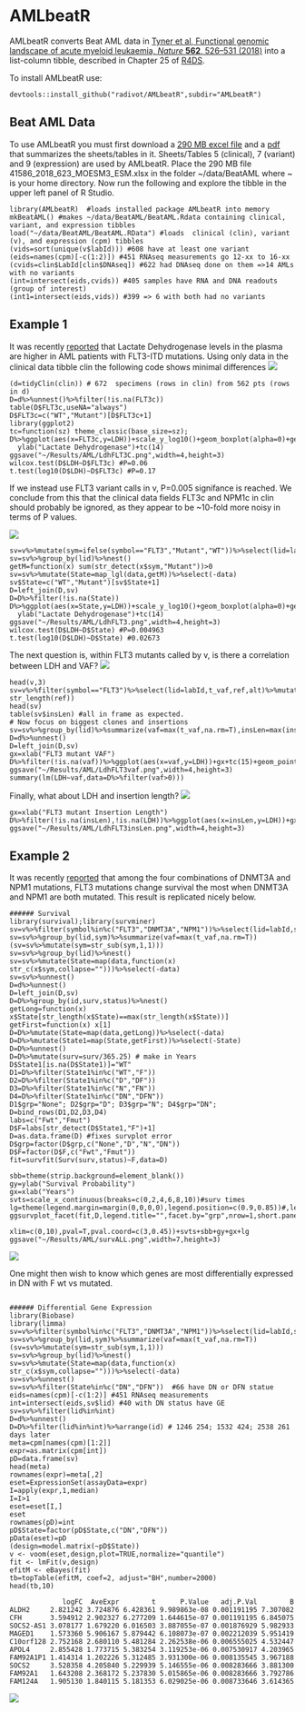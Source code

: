 # AMLbeatR
AMLbeatR converts Beat AML data in 
[Tyner et al, Functional genomic landscape of acute myeloid leukaemia,
*Nature* **562**, 526–531 (2018)](https://www.nature.com/articles/s41586-018-0623-z) into a list-column tibble,
described in Chapter 25 of [R4DS](https://r4ds.had.co.nz/).  

To install AMLbeatR use:  
```
devtools::install_github("radivot/AMLbeatR",subdir="AMLbeatR")
```

## Beat AML Data
To use AMLbeatR you must first download a [290 MB excel file](https://static-content.springer.com/esm/art%3A10.1038%2Fs41586-018-0623-z/MediaObjects/41586_2018_623_MOESM3_ESM.xlsx) and a [pdf](https://static-content.springer.com/esm/art%3A10.1038%2Fs41586-018-0623-z/MediaObjects/41586_2018_623_MOESM1_ESM.pdf) that summarizes the sheets/tables in it. Sheets/Tables 5 (clinical), 7 (variant) and 9 (expression) are used by AMLbeatR. Place the 290 MB file 41586_2018_623_MOESM3_ESM.xlsx in the folder ~/data/BeatAML where ~ is your home directory. Now run the following  and explore the tibble in the upper left panel of R Studio.

```
library(AMLbeatR)  #loads installed package AMLbeatR into memory 
mkBeatAML() #makes ~/data/BeatAML/BeatAML.Rdata containing clinical, variant, and expression tibbles
load("~/data/BeatAML/BeatAML.RData") #loads  clinical (clin), variant (v), and expression (cpm) tibbles  
(vids=sort(unique(v$labId))) #608 have at least one variant
(eids=names(cpm)[-c(1:2)]) #451 RNAseq measurements go 12-xx to 16-xx
(cvids=clin$LabId[clin$DNAseq]) #622 had DNAseq done on them =>14 AMLs with no variants
(int=intersect(eids,cvids)) #405 samples have RNA and DNA readouts (group of interest)
(int1=intersect(eids,vids)) #399 => 6 with both had no variants 
``` 

## Example 1
It was recently [reported](https://www.ncbi.nlm.nih.gov/pubmed/29665898) 
that Lactate Dehydrogenase levels in the plasma are higher in AML patients with FLT3-ITD mutations. Using only data 
in the clinical data tibble clin the following code shows minimal differences
![](docs/LdhFLT3C.png)

```
(d=tidyClin(clin)) # 672  specimens (rows in clin) from 562 pts (rows in d)
D=d%>%unnest()%>%filter(!is.na(FLT3c))
table(D$FLT3c,useNA="always")
D$FLT3c=c("WT","Mutant")[D$FLT3c+1]
library(ggplot2)
tc=function(sz) theme_classic(base_size=sz);
D%>%ggplot(aes(x=FLT3c,y=LDH))+scale_y_log10()+geom_boxplot(alpha=0)+geom_jitter(width=.15)+
  ylab("Lactate Dehydrogenase")+tc(14)
ggsave("~/Results/AML/LdhFLT3C.png",width=4,height=3)
wilcox.test(D$LDH~D$FLT3c) #P=0.06
t.test(log10(D$LDH)~D$FLT3c) #P=0.17
``` 

If we instead use FLT3 variant calls in v, P=0.005 signifance is reached. We conclude from this that the clinical data fields
FLT3c and NPM1c in clin should probably be ignored, as they appear to be ~10-fold more noisy in terms of P values. 

![](docs/LdhFLT3.png)
```
sv=v%>%mutate(sym=ifelse(symbol=="FLT3","Mutant","WT"))%>%select(lid=labId,sym)
sv=sv%>%group_by(lid)%>%nest()
getM=function(x) sum(str_detect(x$sym,"Mutant"))>0 
sv=sv%>%mutate(State=map_lgl(data,getM))%>%select(-data)
sv$State=c("WT","Mutant")[sv$State+1]
D=left_join(D,sv)
D=D%>%filter(!is.na(State))
D%>%ggplot(aes(x=State,y=LDH))+scale_y_log10()+geom_boxplot(alpha=0)+geom_jitter(width=.15)+
  ylab("Lactate Dehydrogenase")+tc(14)
ggsave("~/Results/AML/LdhFLT3.png",width=4,height=3)
wilcox.test(D$LDH~D$State) #P=0.004963
t.test(log10(D$LDH)~D$State) #0.02673
```

The next question is, within FLT3 mutants called by v, is there a correlation between LDH and VAF? 
![](docs/LdhFLT3vaf.png)


```
head(v,3)
sv=v%>%filter(symbol=="FLT3")%>%select(lid=labId,t_vaf,ref,alt)%>%mutate(insLen=str_length(alt)-str_length(ref))
head(sv)
table(sv$insLen) #all in frame as expected. 
# Now focus on biggest clones and insertions
sv=sv%>%group_by(lid)%>%summarize(vaf=max(t_vaf,na.rm=T),insLen=max(insLen,na.rm=T))
D=d%>%unnest()
D=left_join(D,sv)
gx=xlab("FLT3 mutant VAF")
D%>%filter(!is.na(vaf))%>%ggplot(aes(x=vaf,y=LDH))+gx+tc(15)+geom_point()+geom_smooth(method="loess")
ggsave("~/Results/AML/LdhFLT3vaf.png",width=4,height=3)
summary(lm(LDH~vaf,data=D%>%filter(vaf>0))) 
```

Finally, what about LDH and insertion length? 
![](docs/LdhFLT3insLen.png)
```
gx=xlab("FLT3 mutant Insertion Length")
D%>%filter(!is.na(insLen),!is.na(LDH))%>%ggplot(aes(x=insLen,y=LDH))+gx+tc(15)+geom_point()+geom_smooth(method="loess")
ggsave("~/Results/AML/LdhFLT3insLen.png",width=4,height=3)
```

## Example 2
It was recently [reported](https://www.nejm.org/doi/full/10.1056/NEJMoa1516192) 
that among the four combinations of DNMT3A and NPM1 mutations, FLT3 mutations change survival 
the most when DNMT3A and NPM1 are both mutated. This result is replicated nicely below.

```
###### Survival
library(survival);library(survminer)
sv=v%>%filter(symbol%in%c("FLT3","DNMT3A","NPM1"))%>%select(lid=labId,sym=symbol,t_vaf)
sv=sv%>%group_by(lid,sym)%>%summarize(vaf=max(t_vaf,na.rm=T))
(sv=sv%>%mutate(sym=str_sub(sym,1,1)))
sv=sv%>%group_by(lid)%>%nest()
sv=sv%>%mutate(State=map(data,function(x) str_c(x$sym,collapse="")))%>%select(-data)
sv=sv%>%unnest()
D=d%>%unnest()
D=left_join(D,sv)
D=D%>%group_by(id,surv,status)%>%nest()
getLong=function(x) x$State[str_length(x$State)==max(str_length(x$State))]
getFirst=function(x) x[1]
D=D%>%mutate(State=map(data,getLong))%>%select(-data)
D=D%>%mutate(State1=map(State,getFirst))%>%select(-State)
D=D%>%unnest()
D=D%>%mutate(surv=surv/365.25) # make in Years
D$State1[is.na(D$State1)]="WT"
D1=D%>%filter(State1%in%c("WT","F"))
D2=D%>%filter(State1%in%c("D","DF"))
D3=D%>%filter(State1%in%c("N","FN"))
D4=D%>%filter(State1%in%c("DN","DFN"))
D1$grp="None"; D2$grp="D"; D3$grp="N"; D4$grp="DN";
D=bind_rows(D1,D2,D3,D4)
labs=c("Fwt","Fmut")
D$F=labs[str_detect(D$State1,"F")+1]
D=as.data.frame(D) #fixes survplot error 
D$grp=factor(D$grp,c("None","D","N","DN"))
D$F=factor(D$F,c("Fwt","Fmut"))
fit=survfit(Surv(surv,status)~F,data=D)

sbb=theme(strip.background=element_blank())
gy=ylab("Survival Probability")
gx=xlab("Years")
svts=scale_x_continuous(breaks=c(0,2,4,6,8,10))#surv times
lg=theme(legend.margin=margin(0,0,0,0),legend.position=c(0.9,0.85))#,legend.direction="horizontal")
ggsurvplot_facet(fit,D,legend.title="",facet.by="grp",nrow=1,short.panel.labs=T,
                 xlim=c(0,10),pval=T,pval.coord=c(3,0.45))+svts+sbb+gy+gx+lg
ggsave("~/Results/AML/survALL.png",width=7,height=3)
```
![](docs/survALL.png)

One might then wish to know which genes are most differentially expressed in DN with F wt vs mutated.

```

###### Differential Gene Expression 
library(Biobase)
library(limma)
sv=v%>%filter(symbol%in%c("FLT3","DNMT3A","NPM1"))%>%select(lid=labId,sym=symbol,t_vaf)
sv=sv%>%group_by(lid,sym)%>%summarize(vaf=max(t_vaf,na.rm=T))
(sv=sv%>%mutate(sym=str_sub(sym,1,1)))
sv=sv%>%group_by(lid)%>%nest()
sv=sv%>%mutate(State=map(data,function(x) str_c(x$sym,collapse="")))%>%select(-data)
sv=sv%>%unnest()
sv=sv%>%filter(State%in%c("DN","DFN"))  #66 have DN or DFN statue
eids=names(cpm)[-c(1:2)] #451 RNAseq measurements
int=intersect(eids,sv$lid) #40 with DN status have GE
sv=sv%>%filter(lid%in%int)
D=d%>%unnest()
D=D%>%filter(lid%in%int)%>%arrange(id) # 1246 254; 1532 424; 2538 261 days later
meta=cpm[names(cpm)[1:2]]
expr=as.matrix(cpm[int])
pD=data.frame(sv)
head(meta)
rownames(expr)=meta[,2]
eset=ExpressionSet(assayData=expr)
I=apply(expr,1,median)
I=I>1
eset=eset[I,]
eset
rownames(pD)=int
pD$State=factor(pD$State,c("DN","DFN"))
pData(eset)=pD
(design=model.matrix(~pD$State))
v <- voom(eset,design,plot=TRUE,normalize="quantile")
fit <- lmFit(v,design)
efitM <- eBayes(fit)
tb=topTable(efitM, coef=2, adjust="BH",number=2000)
head(tb,10)

             logFC  AveExpr        t      P.Value   adj.P.Val        B
ALDH2     2.821242 3.724876 6.428361 9.989863e-08 0.001191195 7.307082
CFH       3.594912 2.902327 6.277209 1.644615e-07 0.001191195 6.845075
SOCS2-AS1 3.078177 1.679220 6.016503 3.887055e-07 0.001876929 5.982933
MAGED1    1.573360 5.906167 5.879442 6.108073e-07 0.002212039 5.951419
C10orf128 2.752168 2.680110 5.481284 2.262538e-06 0.006555025 4.532447
APOL4     2.855428 1.773715 5.383254 3.119253e-06 0.007530917 4.203965
FAM92A1P1 1.414314 1.202226 5.312485 3.931300e-06 0.008135545 3.967188
SOCS2     3.528358 4.205840 5.229939 5.146555e-06 0.008283666 3.881300
FAM92A1   1.643208 2.368172 5.237830 5.015865e-06 0.008283666 3.792786
FAM124A   1.905130 1.840115 5.181353 6.029025e-06 0.008733646 3.614365
```
![](docs/voom.png)

